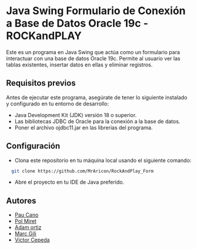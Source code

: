 
# Java Swing Formulario de Conexión a Base de Datos Oracle 19c - ROCKandPLAY

Este es un programa en Java Swing que actúa como un formulario para interactuar con una base de datos Oracle 19c. Permite al usuario ver las tablas existentes, insertar datos en ellas y eliminar registros. 




## Requisitos previos

Antes de ejecutar este programa, asegúrate de tener lo siguiente instalado y configurado en tu entorno de desarrollo:

- Java Development Kit (JDK) versión 18 o superior.
- Las bibliotecas JDBC de Oracle para la conexión a la base de datos.
- Poner el archivo ojdbc11.jar en las librerias del programa.


## Configuración

- Clona este repositorio en tu máquina local usando el siguiente comando:
```bash
  git clone https://github.com/MrAricon/RockAndPlay_Form 
```
- Abre el proyecto en tu IDE de Java preferido.
## Autores

- [Pau Cano](https://github.com/MrAricon)
- [Pol Miret](https://github.com/miripower)
- [Adam ortiz](https://github.com/aadam-oc)
- [Marc Gili]()
- [Victor Cepeda](https://github.com/vicear)
